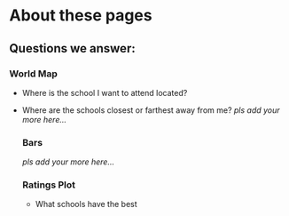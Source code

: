 # About these pages

## Questions we answer:
### World Map
* Where is the school I want to attend located? 
* Where are the schools closest or farthest away from me?
*pls add your more here...*
  
  ### Bars
  *pls add your more here...*
  
  ### Ratings Plot
  * What schools have the best 